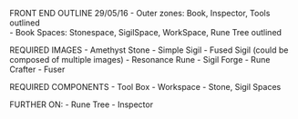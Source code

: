 FRONT END OUTLINE
29/05/16
	-	Outer zones: Book, Inspector, Tools outlined	
	-	Book Spaces: Stonespace, SigilSpace, WorkSpace, Rune Tree outlined

REQUIRED IMAGES
	- Amethyst Stone
	- Simple Sigil
	- Fused Sigil (could be composed of multiple images)
	- Resonance Rune
	- Sigil Forge
	- Rune Crafter
	- Fuser		

REQUIRED COMPONENTS
	- Tool Box
	- Workspace
	- Stone, Sigil Spaces

FURTHER ON:
	- Rune Tree
	- Inspector

